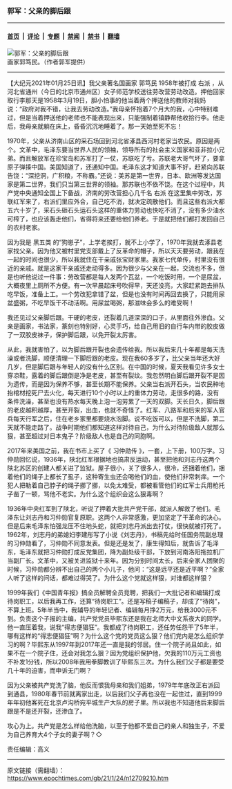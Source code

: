 ### 郭军：父亲的脚后跟

---

#### [首页](../../../..?n12709210) &nbsp;|&nbsp; [评论](../../../../../epoch-comment?n12709210) &nbsp;|&nbsp; [专题](../../../../../epoch-special?n12709210) &nbsp;|&nbsp; [禁闻](../../../../../epoch-news?n12709210) &nbsp;|&nbsp; [禁书](../../../../../books?n12709210) &nbsp;|&nbsp; [翻墙](https://github.com/gfw-breaker/nogfw/blob/master/README.md?n12709210)


<div><img alt="郭军：父亲的脚后跟" class="attachment-djy_600_400 size-djy_600_400 wp-post-image" src="https://i.epochtimes.com/assets/uploads/2021/01/bj7-600x400-1-600x400.jpeg"/>
<div class="caption">
 画家郭笃民。（作者郭军提供）
</div></div><hr/><div class="post_content" id="artbody" itemprop="articleBody">
 <!-- article content begin -->
 <p>
  【大纪元2021年01月25日讯】我父亲著名国画家
  <ok href="https://www.epochtimes.com/gb/tag/%E9%83%AD%E7%AC%83%E6%B0%91.html">
   郭笃民
  </ok>
  1958年被打成
  <ok href="https://www.epochtimes.com/gb/tag/%E5%8F%B3%E6%B4%BE.html">
   右派
  </ok>
  ，从河北省通州（今日的北京市通州区）女子师范学校送往劳改营劳动改造。押他回家取行李那天是1958年3月19日，胆小怕事的他当着两个押送他的教师对我妈说：“政府对我不错，让我去劳动改造。”我母亲怀抱着7个月大的我，心中特别难过，但是当着押送他的老师也不能表现出来，只能强制着镇静帮他收拾行李。他走后，我母亲就躺在床上，昏昏沉沉地睡着了。那一天她至死不忘！
 </p>
 <p>
  1970年，父亲从济南山区的采石场回到河北省涿县西河村老家当农民。原因是两个。文革中，毛泽东要当世界人民的领袖，领导所有的社会主义国家和亚非拉小兄弟。而且解放军在珍宝岛和苏军打了一仗，苏联吃了亏。苏联老大哥气坏了，要拿原子弹揍中国。美国知道了，还通知中国。毛泽东这才知道大事不好，赶紧向苏联告饶：“深挖洞，广积粮，不称霸。”还说：美苏是第一世界，日本、欧洲等发达国家是第二世界，我们只当第三世界的领袖。那苏联也不依不饶。在这个过程中，共产党中央通知全国上下备战，济南的劳改营担心几千名
  <ok href="https://www.epochtimes.com/gb/tag/%E5%8F%B3%E6%B4%BE.html">
   右派
  </ok>
  在这里集中劳改，苏联红军来了，右派们里应外合，自己吃不消，就决定疏散他们。而且这些右派大都五六十岁了，采石头砸石头运石头这样的重体力劳动也快吃不消了，没有多少油水可榨了，也应该轰走他们，省得将来还要给他们养老。于是就把他们都打发回自己的农村老家。
 </p>
 <p>
  因为我是
  <ok href="https://www.epochtimes.com/gb/tag/%E9%BB%91%E4%BA%94%E7%B1%BB.html">
   黑五类
  </ok>
  的“狗崽子”，上学老挨打，就不上小学了，1970年我就去涿县老家找父亲。因为他又被村里党支部戴上了反革命的帽子，所以天天要劳动，跟我在一起的时间也很少，所以我就住在干亲戚张宝财家里。我家七代单传，村里没有很近的亲戚。就是这家干亲戚还走动得多。因为很少与父亲在一起，交流也不多，但是也听他说过一件事：劳改营都是每人发两个瓦盆，一个吃饭时用，一个是尿盆，大概夜里上厕所不方便。有一次早晨起床号吹得早，天还没亮，大家赶紧跑去排队吃早饭，准备上工。一个劳改犯拿错了盆，但是也没有时间再回去换了，只能用尿盆盛粥，不吃早饭干不动活啊。用尿盆喝粥，那滋味会多么的难受啊！
 </p>
 <p>
  我还见过父亲脚后跟。干硬的老皮，还裂着几道深深的口子，从里面往外渗血。父亲是画家，书法家，篆刻也特别好，心灵手巧，给自己用旧的自行车内带的胶皮做了一双胶皮袜子，保护脚后跟，以免开裂太厉害。
 </p>
 <p>
  从此，我就害怕了，以为脚后跟开裂也会遗传给我。所以我后来几十年都是每天洗澡或者洗脚，顺便清理一下脚后跟的老皮。现在我60多岁了，比父亲当年还大好几岁，但是脚后跟与年轻人的没有什么区别。在中国的时候，夏天我看见许多女士穿凉鞋，露着的脚后跟倒是净是老皮，甚至有裂纹。我忽然明白脚后跟开裂不是因为遗传，而是因为保养不够，甚至长期不能保养。父亲当右派开石头，当农民种地抬棺材挖死尸去火化，每天进行10个小时以上的重体力劳动，走很多的路，没有条件洗澡，甚至也没有热水每天晚上泡一泡劳累了一天的双脚。天长日久，脚后跟的老皮越积越厚，甚至开裂，出血，也就不奇怪了。红军、八路军和后来的军人官兵每天行军之后，住在老乡家里都要烧水泡脚。说不吃饭可以，但是不洗脚，第二天就不能走路了。战争时期他们都知道这样对待自己，为什么对待阶级敌人就那么狠，甚至超过对日本鬼子？阶级敌人也是自己的同胞啊。
 </p>
 <p>
  2017年来美国之前，我在书市上买了《
  <ok href="https://www.epochtimes.com/gb/tag/%E4%B9%A0%E4%BB%B2%E5%8B%8B%E4%BC%A0.html">
   习仲勋传
  </ok>
  》，一套，上下册，100万字。习仲勋回忆说，1936年，陕北红军根据地也搞肃反运动，甚至把他和刘志丹这两个陕北苏区的创建人都关进了监狱。屋子很小，关了很多人，很冷，还捆着他们，捆着他们的绳子上都长了虱子，这种寄生虫还会喝他们的血，使他们非常刺痒。一个犯人把勒着自己脖子的绳子挪了挪，以免太难受，都被看管他们的红军士兵用枪托子凿了一顿，骂他不老实。为什么这个组织会这么狠毒啊？
 </p>
 <p>
  1936年中央红军到了陕北，听说了押着大批共产党干部，就派人解救了他们。毛泽东让刘志丹和习仲勋官复原职。这两个人非常感激，更加坚定了干革命的决心。但是后来毛泽东怕强龙压不住地头蛇，就把刘志丹派出去打仗，很快就被打死了。1962年，刘志丹的弟媳妇李建彤写了小说《刘志丹》，书稿先给时任国务院副总理的习仲勋看了，习仲勋不同意发表。但是还是发了，康生得知后，就告诉了毛泽东，毛泽东就把习仲勋打成反党集团，降为副处级干部，下放到河南洛阳拖拉机厂当副厂长。文革中，又被关进监狱十来年。因为分别时间太长，后来全家人团聚的时候，习仲勋都分辨不出自己的两个小儿子，他问：“这是远平还是近平啊？”全家人听了这样的问话，都难过得哭了。为什么这个党就这样狠，对谁都这样狠？
 </p>
 <p>
  1999年我们《中国青年报》搞全员解聘全员竞聘，把我们一大批记者和编辑打成待岗职工，以后我再工作，还算“待岗职工”。还是写稿子编稿子，却成了“待岗”，不算上班。5年半当中，我辅导的年轻记者、编辑每月挣2万元，给我3000元不到。负责这个子报的主编，共产党党员毕熙东还是我在北师大中文系夜大的同学。他一直压着我，说我“得志便猖狂”。我都成了待岗职工，还任劳任怨干了5年半，哪有这样的“得志便猖狂”啊？为什么这个党的党员这么狠？他们党内是怎么组织学习的啊？毕熙东从1997年到2017年还一直是我的邻居。住一个院子尚且如此，如果不在一个院子住，还会对我怎么狠？因为党组织保护他，欠我的110万元工资也不补发1分钱，所以2008年我用拳脚教训了毕熙东三次。为什么我们父子都是要受几十年的迫害，而申诉无门啊？
 </p>
 <p>
  因为父亲被共产党洗了脑，他反而恨我母亲和我们姐弟，1979年年底改正右派回到通县，1980年春节前就离家出走，以后我们父子再也没在一起住过，直到1999年年初他客死在北京卢沟桥宛平城生产大队的房子里。所以我也不知道他后来脚后跟是不是还开裂，还渗血了。
 </p>
 <p>
  攻心为上。共产党是怎么样给他洗脑，以至于他都不爱自己的亲人和独生子，不爱为自己养育大4个子女的妻子啊？◇
 </p>
 <p>
  责任编辑：高义
 </p>
 <!-- article content end -->
 <div id="below_article_ad">
 </div>
</div>


---

原文链接（需翻墙）：https://www.epochtimes.com/gb/21/1/24/n12709210.htm